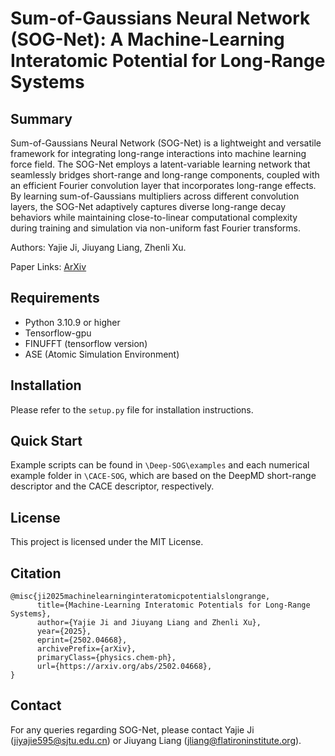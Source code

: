 # Sum-of-Gaussians Neural Network (SOG-Net): </small> </small> A Machine-Learning Interatomic Potential for Long-Range Systems</small> </small>

## Summary
Sum-of-Gaussians Neural Network (SOG-Net) is a lightweight and versatile framework for integrating long-range interactions into machine learning force field. The SOG-Net employs a latent-variable learning network that seamlessly bridges short-range and long-range components, coupled with an efficient Fourier convolution layer that incorporates long-range effects. By learning sum-of-Gaussians multipliers across different convolution layers, the SOG-Net adaptively captures diverse long-range decay behaviors while maintaining close-to-linear computational complexity during training and simulation via non-uniform fast Fourier transforms.

Authors: Yajie Ji, Jiuyang Liang, Zhenli Xu. 

Paper Links: [ArXiv](https://arxiv.org/abs/2502.04668)

## Requirements
- Python 3.10.9 or higher
- Tensorflow-gpu
- FINUFFT (tensorflow version)
- ASE (Atomic Simulation Environment)

## Installation
Please refer to the ```setup.py``` file for installation instructions.

## Quick Start
Example scripts can be found in ```\Deep-SOG\examples``` and each numerical example folder in ```\CACE-SOG```, which are based on the DeepMD short-range descriptor and the CACE descriptor, respectively.

## License
This project is licensed under the MIT License.

## Citation
```
@misc{ji2025machinelearninginteratomicpotentialslongrange,
      title={Machine-Learning Interatomic Potentials for Long-Range Systems}, 
      author={Yajie Ji and Jiuyang Liang and Zhenli Xu},
      year={2025},
      eprint={2502.04668},
      archivePrefix={arXiv},
      primaryClass={physics.chem-ph},
      url={https://arxiv.org/abs/2502.04668}, 
}
```

## Contact
For any queries regarding SOG-Net, please contact Yajie Ji (jiyajie595@sjtu.edu.cn) or Jiuyang Liang (jliang@flatironinstitute.org).
